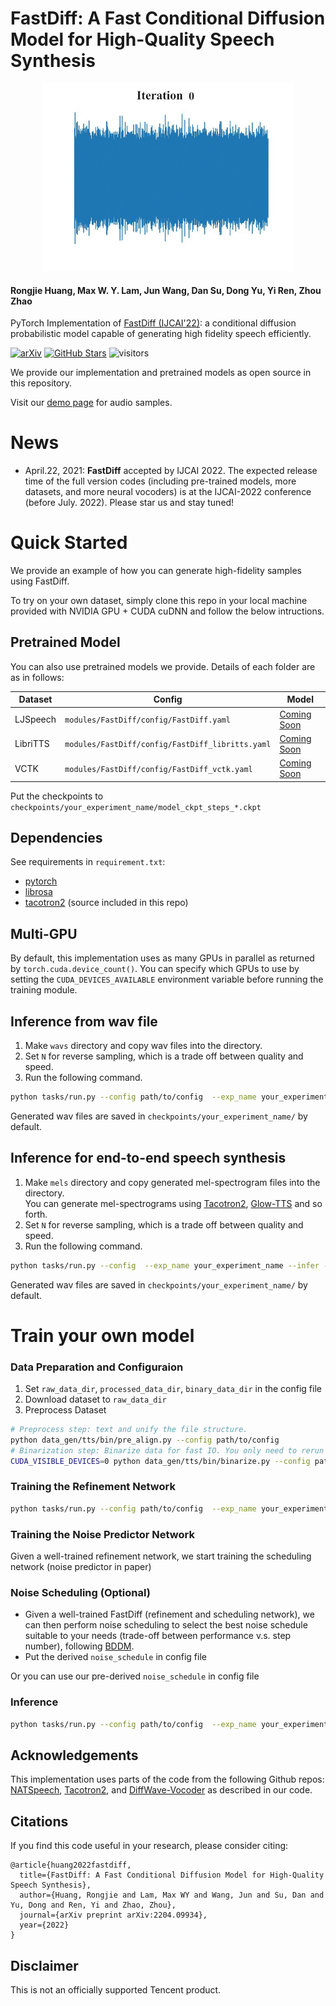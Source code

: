 # FastDiff: A Fast Conditional Diffusion Model for High-Quality Speech Synthesis

<div align=center> <img src="assets/Demo.gif" alt="drawing" style="width:400px; "/> </div>


#### Rongjie Huang, Max W. Y. Lam, Jun Wang, Dan Su, Dong Yu, Yi Ren, Zhou Zhao

PyTorch Implementation of [FastDiff (IJCAI'22)](https://arxiv.org/abs/2204.09934): a conditional diffusion probabilistic model capable of generating high fidelity speech efficiently.

[![arXiv](https://img.shields.io/badge/arXiv-Paper-<COLOR>.svg)](https://arxiv.org/abs/2204.09934)
[![GitHub Stars](https://img.shields.io/github/stars/Rongjiehuang/FastDiff?style=social)](https://github.com/Rongjiehuang/FastDiff)
![visitors](https://visitor-badge.glitch.me/badge?page_id=Rongjiehuang/FastDiff)

We provide our implementation and pretrained models as open source in this repository.

Visit our [demo page](https://fastdiff.github.io/) for audio samples.

# News
- April.22, 2021: **FastDiff** accepted by IJCAI 2022. The expected release time of the full version codes (including pre-trained models, more datasets, and more neural vocoders) is at the IJCAI-2022 conference (before July. 2022). Please star us and stay tuned! 

# Quick Started
We provide an example of how you can generate high-fidelity samples using FastDiff.

To try on your own dataset, simply clone this repo in your local machine provided with NVIDIA GPU + CUDA cuDNN and follow the below intructions.

## Pretrained Model

You can also use pretrained models we provide.
Details of each folder are as in follows:

| Dataset  | Config                                         | Model            | 
|----------|------------------------------------------------|------------------|
| LJSpeech | `modules/FastDiff/config/FastDiff.yaml`          | [Coming  Soon]() |
| LibriTTS | `modules/FastDiff/config/FastDiff_libritts.yaml` | [Coming  Soon]() |
| VCTK     | `modules/FastDiff/config/FastDiff_vctk.yaml`     | [Coming  Soon]() |

Put the checkpoints to `checkpoints/your_experiment_name/model_ckpt_steps_*.ckpt`

## Dependencies
See requirements in `requirement.txt`:
- [pytorch](https://github.com/pytorch/pytorch)
- [librosa](https://github.com/librosa/librosa)
- [tacotron2](https://github.com/NVIDIA/tacotron2) (source included in this repo)

## Multi-GPU
By default, this implementation uses as many GPUs in parallel as returned by `torch.cuda.device_count()`. 
You can specify which GPUs to use by setting the `CUDA_DEVICES_AVAILABLE` environment variable before running the training module.

## Inference from wav file
1. Make `wavs` directory and copy wav files into the directory.
2. Set `N` for reverse sampling, which is a trade off between quality and speed. 
3. Run the following command.
```bash
python tasks/run.py --config path/to/config  --exp_name your_experiment_name --infer --hparams='test_input_dir=wavs,N=$N'
```

Generated wav files are saved in `checkpoints/your_experiment_name/` by default.<br>

## Inference for end-to-end speech synthesis
1. Make `mels` directory and copy generated mel-spectrogram files into the directory.<br>
You can generate mel-spectrograms using [Tacotron2](https://github.com/NVIDIA/tacotron2), 
[Glow-TTS](https://github.com/jaywalnut310/glow-tts) and so forth.
2. Set `N` for reverse sampling, which is a trade off between quality and speed. 
3. Run the following command.
```bash
python tasks/run.py --config  --exp_name your_experiment_name --infer --hparams='test_mel_dir=mels,use_wav=False,N=$N'
```
Generated wav files are saved in `checkpoints/your_experiment_name/` by default.<br>


# Train your own model

### Data Preparation and Configuraion ##
1. Set `raw_data_dir`, `processed_data_dir`, `binary_data_dir` in the config file
2. Download dataset to `raw_data_dir`
3. Preprocess Dataset 
```bash
# Preprocess step: text and unify the file structure.
python data_gen/tts/bin/pre_align.py --config path/to/config
# Binarization step: Binarize data for fast IO. You only need to rerun this line when running different task if you have `preprocess`ed and `align`ed the dataset before.
CUDA_VISIBLE_DEVICES=0 python data_gen/tts/bin/binarize.py --config path/to/config
```

### Training the Refinement Network
```bash
python tasks/run.py --config path/to/config  --exp_name your_experiment_name --reset
```

### Training the Noise Predictor Network
Given a well-trained refinement network, we start training the scheduling network (noise predictor in paper)
### Noise Scheduling (Optional)
- Given a well-trained FastDiff (refinement and scheduling network), we can then perform noise scheduling to select the best noise schedule suitable to your needs (trade-off between performance v.s. step number), following [BDDM](https://github.com/tencent-ailab/bddm). 
- Put the derived `noise_schedule` in config file

Or you can use our pre-derived `noise_schedule` in config file

### Inference

```bash
python tasks/run.py --config path/to/config  --exp_name your_experiment_name --infer
```


## Acknowledgements
This implementation uses parts of the code from the following Github repos:
[NATSpeech](https://github.com/NATSpeech/NATSpeech),
[Tacotron2](https://github.com/NVIDIA/tacotron2), and
[DiffWave-Vocoder](https://github.com/philsyn/DiffWave-Vocoder)
as described in our code.

## Citations ##
If you find this code useful in your research, please consider citing:
```
@article{huang2022fastdiff,
  title={FastDiff: A Fast Conditional Diffusion Model for High-Quality Speech Synthesis},
  author={Huang, Rongjie and Lam, Max WY and Wang, Jun and Su, Dan and Yu, Dong and Ren, Yi and Zhao, Zhou},
  journal={arXiv preprint arXiv:2204.09934},
  year={2022}
}
```

## Disclaimer ##
This is not an officially supported Tencent product.

